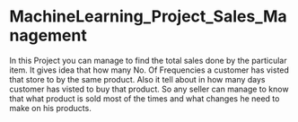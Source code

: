 # MachineLearning_Project_Sales_Management

In this Project you can manage to find the total sales done by the particular item.
It gives idea that how many No. Of Frequencies a customer has visted that store to by the same product.
Also it tell about in how many days customer has visted to buy that product.
So any seller can manage to know that what product is sold most of the times and what changes he need to make on his products.
